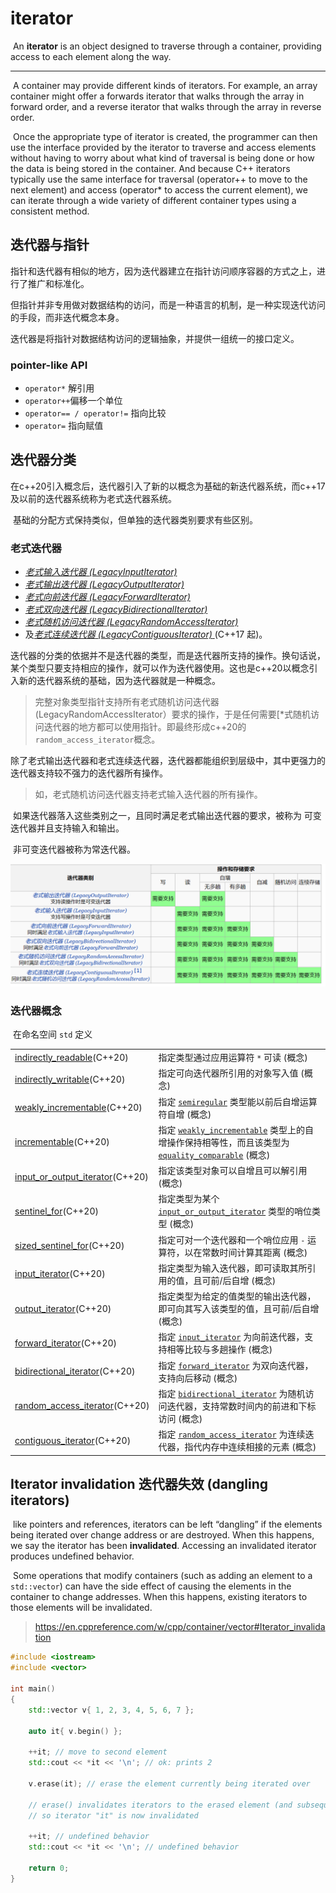# iterator

​		An **iterator** is an object designed to traverse through a container, providing access to each element along the way.

---

​		A container may provide different kinds of iterators. For example, an array container might offer a forwards iterator that walks through the array in forward order, and a reverse iterator that walks through the array in reverse order.

​		Once the appropriate type of iterator is created, the programmer can then use the interface provided by the iterator to traverse and access elements without having to worry about what kind of traversal is being done or how the data is being stored in the container. And because C++ iterators typically use the same interface for traversal (operator++ to move to the next element) and access (operator* to access the current element), we can iterate through a wide variety of different container types using a consistent method.



## 迭代器与指针

​		指针和迭代器有相似的地方，因为迭代器建立在指针访问顺序容器的方式之上，进行了推广和标准化。

​		但指针并非专用做对数据结构的访问，而是一种语言的机制，是一种实现迭代访问的手段，而非迭代概念本身。

​		迭代器是将指针对数据结构访问的逻辑抽象，并提供一组统一的接口定义。

### pointer-like API

- `operator*` 解引用
- `operator++`偏移一个单位
- `operator== / operator!=` 指向比较
- `operator=` 指向赋值



## 迭代器分类

​		在c++20引入概念后，迭代器引入了新的以概念为基础的新迭代器系统，而c++17及以前的迭代器系统称为老式迭代器系统。

​		基础的分配方式保持类似，但单独的迭代器类别要求有些区别。

### 老式迭代器

- [*老式输入迭代器* *(LegacyInputIterator)* ](https://zh.cppreference.com/w/cpp/named_req/InputIterator)
- [*老式输出迭代器* *(LegacyOutputIterator)* ](https://zh.cppreference.com/w/cpp/named_req/OutputIterator)
- [*老式向前迭代器* *(LegacyForwardIterator)* ](https://zh.cppreference.com/w/cpp/named_req/ForwardIterator)
- [*老式双向迭代器* *(LegacyBidirectionalIterator)* ](https://zh.cppreference.com/w/cpp/named_req/BidirectionalIterator)
- [*老式随机访问迭代器* *(LegacyRandomAccessIterator)* ](https://zh.cppreference.com/w/cpp/named_req/RandomAccessIterator)
- 及[*老式连续迭代器* *(LegacyContiguousIterator)* ](https://zh.cppreference.com/w/cpp/named_req/ContiguousIterator) (C++17 起)。

​		迭代器的分类的依据并不是迭代器的类型，而是迭代器所支持的操作。换句话说，某个类型只要支持相应的操作，就可以作为迭代器使用。这也是c++20以概念引入新的迭代器系统的基础，因为迭代器就是一种概念。

> ​		完整对象类型指针支持所有老式随机访问迭代器(LegacyRandomAccessIterator）要求的操作，于是任何需要[*式随机访问迭代器的地方都可以使用指针。即最终形成c++20的``random_access_iterator``概念。

​		除了老式输出迭代器和老式连续迭代器，迭代器都能组织到层级中，其中更强力的迭代器支持较不强力的迭代器所有操作。

> 如，老式随机访问迭代器支持老式输入迭代器的所有操作。

​		如果迭代器落入这些类别之一，且同时满足老式输出迭代器的要求，被称为 可变迭代器并且支持输入和输出。

​		非可变迭代器被称为常迭代器。

![](https://raw.githubusercontent.com/Mocearan/picgo-server/main/image-20230319211013553.png)

### 迭代器概念

​		在命名空间 `std` 定义

|                                                              |                                                              |
| ------------------------------------------------------------ | ------------------------------------------------------------ |
| [indirectly_readable](https://zh.cppreference.com/w/cpp/iterator/indirectly_readable)(C++20) | 指定类型通过应用运算符 `*` 可读 (概念)                       |
| [indirectly_writable](https://zh.cppreference.com/w/cpp/iterator/indirectly_writable)(C++20) | 指定可向迭代器所引用的对象写入值 (概念)                      |
| [weakly_incrementable](https://zh.cppreference.com/w/cpp/iterator/weakly_incrementable)(C++20) | 指定 [`semiregular`](https://zh.cppreference.com/w/cpp/concepts/semiregular) 类型能以前后自增运算符自增 (概念) |
| [incrementable](https://zh.cppreference.com/w/cpp/iterator/incrementable)(C++20) | 指定 [`weakly_incrementable`](https://zh.cppreference.com/w/cpp/iterator/weakly_incrementable) 类型上的自增操作保持相等性，而且该类型为 [`equality_comparable`](https://zh.cppreference.com/w/cpp/concepts/equality_comparable) (概念) |
| [input_or_output_iterator](https://zh.cppreference.com/w/cpp/iterator/input_or_output_iterator)(C++20) | 指定该类型对象可以自增且可以解引用 (概念)                    |
| [sentinel_for](https://zh.cppreference.com/w/cpp/iterator/sentinel_for)(C++20) | 指定类型为某个 [`input_or_output_iterator`](https://zh.cppreference.com/w/cpp/iterator/input_or_output_iterator) 类型的哨位类型 (概念) |
| [sized_sentinel_for](https://zh.cppreference.com/w/cpp/iterator/sized_sentinel_for)(C++20) | 指定可对一个迭代器和一个哨位应用 `-` 运算符，以在常数时间计算其距离 (概念) |
| [input_iterator](https://zh.cppreference.com/w/cpp/iterator/input_iterator)(C++20) | 指定类型为输入迭代器，即可读取其所引用的值，且可前/后自增 (概念) |
| [output_iterator](https://zh.cppreference.com/w/cpp/iterator/output_iterator)(C++20) | 指定类型为给定的值类型的输出迭代器，即可向其写入该类型的值，且可前/后自增 (概念) |
| [forward_iterator](https://zh.cppreference.com/w/cpp/iterator/forward_iterator)(C++20) | 指定 [`input_iterator`](https://zh.cppreference.com/w/cpp/iterator/input_iterator) 为向前迭代器，支持相等比较与多趟操作 (概念) |
| [bidirectional_iterator](https://zh.cppreference.com/w/cpp/iterator/bidirectional_iterator)(C++20) | 指定 [`forward_iterator`](https://zh.cppreference.com/w/cpp/iterator/forward_iterator) 为双向迭代器，支持向后移动 (概念) |
| [random_access_iterator](https://zh.cppreference.com/w/cpp/iterator/random_access_iterator)(C++20) | 指定 [`bidirectional_iterator`](https://zh.cppreference.com/w/cpp/iterator/bidirectional_iterator) 为随机访问迭代器，支持常数时间内的前进和下标访问 (概念) |
| [contiguous_iterator](https://zh.cppreference.com/w/cpp/iterator/contiguous_iterator)(C++20) | 指定 [`random_access_iterator`](https://zh.cppreference.com/w/cpp/iterator/random_access_iterator) 为连续迭代器，指代内存中连续相接的元素 (概念) |





## Iterator invalidation 迭代器失效 (dangling iterators)

​		like pointers and references, iterators can be left “dangling” if the elements being iterated over change address or are destroyed. When this happens, we say the iterator has been **invalidated**. Accessing an invalidated iterator produces undefined behavior.

​		Some operations that modify containers (such as adding an element to a `std::vector`) can have the side effect of causing the elements in the container to change addresses. When this happens, existing iterators to those elements will be invalidated.

> https://en.cppreference.com/w/cpp/container/vector#Iterator_invalidation

```c++
#include <iostream>
#include <vector>

int main()
{
	std::vector v{ 1, 2, 3, 4, 5, 6, 7 };

	auto it{ v.begin() };

	++it; // move to second element
	std::cout << *it << '\n'; // ok: prints 2

	v.erase(it); // erase the element currently being iterated over

	// erase() invalidates iterators to the erased element (and subsequent elements)
	// so iterator "it" is now invalidated

	++it; // undefined behavior
	std::cout << *it << '\n'; // undefined behavior

	return 0;
}
```